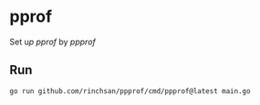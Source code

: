 # pprof

Set u*p* *pprof* by *ppprof*

## Run

```shell
go run github.com/rinchsan/ppprof/cmd/ppprof@latest main.go
```
